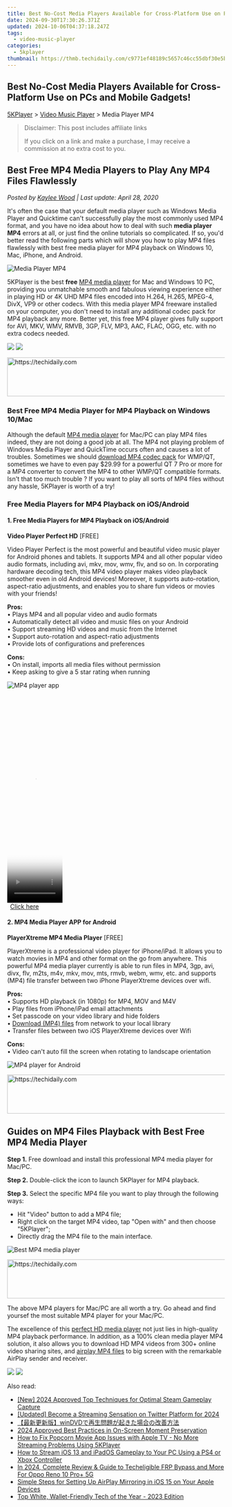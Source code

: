 ```yaml
---
title: Best No-Cost Media Players Available for Cross-Platform Use on PCs and Mobile Gadgets!
date: 2024-09-30T17:30:26.371Z
updated: 2024-10-06T04:37:18.247Z
tags:
  - video-music-player
categories:
  - 5kplayer
thumbnail: https://thmb.techidaily.com/c9771ef48189c5657c46cc55dbf30e5b22c5c13c4b41b02a192204985e15f302.jpg
---
```


## Best No-Cost Media Players Available for Cross-Platform Use on PCs and Mobile Gadgets!

[5KPlayer](https://tools.techidaily.com/5kplayer/products/) \> [Video Music Player](https://tools.techidaily.com/5kplayer/video-music-player/) \> Media Player MP4

>  Disclaimer: This post includes affiliate links
>
>  If you click on a link and make a purchase, I may receive a commission at no extra cost to you.
>

## Best Free MP4 Media Players to Play Any MP4 Files Flawlessly

 _Posted by [Kaylee Wood](https://www.quora.com/profile/Amanda-Hu-21) | Last update: April 28, 2020_

It's often the case that your default media player such as Windows Media Player and Quicktime can't successfully play the most commonly used MP4 format, and you have no idea about how to deal with such **media player MP4** errors at all, or just find the online tutorials so complicated. If so, you'd better read the following parts which will show you how to play MP4 files flawlessly with best free media player for MP4 playback on Windows 10, Mac, iPhone, and Android.

![Media Player MP4](https://www.5kplayer.com/video-music-player/img/5kplayer-icon-1202.png) 

5KPlayer is the best **free** [MP4 media player](https://tools.techidaily.com/5kplayer/video-music-player/) for Mac and Windows 10 PC, providing you unmatchable smooth and fabulous viewing experience either in playing HD or 4K UHD MP4 files encoded into H.264, H.265, MPEG-4, DivX, VP9 or other codecs. With this media player MP4 freeware installed on your computer, you don't need to install any additional codec pack for MP4 playback any more. Better yet, this free MP4 player gives fully support for AVI, MKV, WMV, RMVB, 3GP, FLV, MP3, AAC, FLAC, OGG, etc. with no extra codecs needed. 

[![](https://www.5kplayer.com/video-music-player/../button/freedownwhitewin.png)](https://tools.techidaily.com/5kplayer/products/) [![](https://www.5kplayer.com/video-music-player/../button/freedownbackmac.png)](https://tools.techidaily.com/5kplayer/products/) 

<!-- affiliate ads begin -->
<a href="https://appsumo.8odi.net/c/5597632/2082536/7443" target="_top" id="2082536">
  <img src="//a.impactradius-go.com/display-ad/7443-2082536" border="0" alt="https://techidaily.com" width="728" height="90"/>
</a>
<img height="0" width="0" src="https://appsumo.8odi.net/i/5597632/2082536/7443" style="position:absolute;visibility:hidden;" border="0" />
<!-- affiliate ads end -->

###  Best Free MP4 Media Player for MP4 Playback on Windows 10/Mac

Although the default [MP4 media player](https://tools.techidaily.com/5kplayer/video-music-player/) for Mac/PC can play MP4 files indeed, they are not doing a good job at all. The MP4 not playing problem of Windows Media Player and QuickTime occurs often and causes a lot of troubles. Sometimes we should [download MP4 codec pack](https://tools.techidaily.com/5kplayer/video-music-player/) for WMP/QT, sometimes we have to even pay $29.99 for a powerful QT 7 Pro or more for a MP4 converter to convert the MP4 to other WMP/QT compatible formats. Isn't that too much trouble ? If you want to play all sorts of MP4 files without any hassle, 5KPlayer is worth of a try!

### Free Media Players for MP4 Playback on iOS/Android

#### **1\. Free Media Players for MP4 Playback on iOS/Android**

**Video Player Perfect HD** \[FREE\]

Video Player Perfect is the most powerful and beautiful video music player for Android phones and tablets. It supports MP4 and all other popular video audio formats, including avi, mkv, mov, wmv, flv, and so on. In corporating hardware decoding tech, this MP4 video player makes video playback smoother even in old Android devices! Moreover, it supports auto-rotation, aspect-ratio adjustments, and enables you to share fun videos or movies with your friends! 

**Pros:**   
 • Plays MP4 and all popular video and audio formats   
• Automatically detect all video and music files on your Android   
• Support streaming HD videos and music from the Internet   
• Support auto-rotation and aspect-ratio adjustments  
• Provide lots of configurations and preferences

**Cons:**   
 • On install, imports all media files without permission   
• Keep asking to give a 5 star rating when running 

![MP4 player app](https://www.5kplayer.com/video-music-player/img/video-player-perfect-412.jpg) 

<!-- affiliate ads begin -->
<span id="1975648">
					<video width="128" height="480" style="cursor:pointer"
           poster="//a.impactradius-go.com/display-clicktoplayimage/1975648.png"
           onclick="if(!this.playClicked){this.play();this.setAttribute('controls',true);this.playClicked=true;}">
	   <source src="//a.impactradius-go.com/display-ad/22993-1975648">
	   <img src="//a.impactradius-go.com/display-clicktoplayimage/1975648.png" style="border: none; height: 100%; width: 100%; object-fit: contain">
	</video>
	<div style="width:80px;text-align:center"><a href="javascript:window.open(decodeURIComponent('https%3A%2F%2Fhomestyler.sjv.io%2Fc%2F5597632%2F1975648%2F22993'), '_blank');void(0);">Click here</a></div>
</span>
<img height="0" width="0" src="https://imp.pxf.io/i/5597632/1975648/22993" style="position:absolute;visibility:hidden;" border="0" />
<!-- affiliate ads end -->

####   **2\. MP4 Media Player APP for Android**

**PlayerXtreme MP4 Media Player** \[FREE\]

PlayerXtreme is a professional video player for iPhone/iPad. It allows you to watch movies in MP4 and other format on the go from anywhere. This powerful MP4 media player currently is able to run files in MP4, 3gp, avi, divx, flv, m2ts, m4v, mkv, mov, mts, rmvb, webm, wmv, etc. and supports (MP4) file transfer between two iPhone PlayerXtreme devices over wifi. 

**Pros:**  
 • Supports HD playback (in 1080p) for MP4, MOV and M4V  
 • Play files from iPhone/iPad email attachments  
 • Set passcode on your video library and hide folders   
 • [Download (MP4) files](https://tools.techidaily.com/5kplayer/youtube-download/) from network to your local library  
 • Transfer files between two iOS PlayerXtreme devices over Wifi

**Cons:**  
 • Video can't auto fill the screen when rotating to landscape orientation

![MP4 player for Android](https://www.5kplayer.com/video-music-player/img/playerxtreme-mp-412.jpg) 

<!-- affiliate ads begin -->
<a href="https://smilemakers.pxf.io/c/5597632/2123899/26106" target="_top" id="2123899">
  <img src="//a.impactradius-go.com/display-ad/26106-2123899" border="0" alt="https://techidaily.com" width="728" height="90"/>
</a>
<img height="0" width="0" src="https://smilemakers.pxf.io/i/5597632/2123899/26106" style="position:absolute;visibility:hidden;" border="0" />
<!-- affiliate ads end -->

## Guides on MP4 Files Playback with Best Free MP4 Media Player

**Step 1\.** Free download and install this professional MP4 media player for Mac/PC.

 **Step 2\.** Double-click the icon to launch 5KPlayer for MP4 playback.

 **Step 3\.** Select the specific MP4 file you want to play through the following ways: 

* Hit "Video" button to add a MP4 file;
* Right click on the target MP4 video, tap "Open with" and then choose "5KPlayer";
* Directly drag the MP4 file to the main interface.

![Best MP4 media player](https://www.5kplayer.com/video-music-player/img/5kp-rmvb-player-minions-hyd.jpg) 

<!-- affiliate ads begin -->
<a href="https://appsumo.8odi.net/c/5597632/2123739/7443" target="_top" id="2123739">
  <img src="//a.impactradius-go.com/display-ad/7443-2123739" border="0" alt="https://techidaily.com" width="728" height="90"/>
</a>
<img height="0" width="0" src="https://appsumo.8odi.net/i/5597632/2123739/7443" style="position:absolute;visibility:hidden;" border="0" />
<!-- affiliate ads end -->

The above MP4 players for Mac/PC are all worth a try. Go ahead and find yoursef the most suitable MP4 player for your Mac/PC.

The excellence of this [perfect HD media player](https://tools.techidaily.com/5kplayer/video-music-player/) not just lies in high-quality MP4 playback performance. In addition, as a 100% clean media player MP4 solution, it also allows you to download HD MP4 videos from 300+ online video sharing sites, and [airplay MP4 files](https://tools.techidaily.com/5kplayer/airplay/) to big screen with the remarkable AirPlay sender and receiver. 

[![](https://www.5kplayer.com/video-music-player/../button/freedownwhitewin.png)](https://tools.techidaily.com/5kplayer/products/) [![](https://www.5kplayer.com/video-music-player/../button/freedownbackmac.png)](https://tools.techidaily.com/5kplayer/products/)

<ins class="adsbygoogle"
     style="display:block"
     data-ad-format="autorelaxed"
     data-ad-client="ca-pub-7571918770474297"
     data-ad-slot="1223367746"></ins>

<ins class="adsbygoogle"
     style="display:block"
     data-ad-client="ca-pub-7571918770474297"
     data-ad-slot="8358498916"
     data-ad-format="auto"
     data-full-width-responsive="true"></ins>

<span class="atpl-alsoreadstyle">Also read:</span>
<div><ul>
<li><a href="https://video-capture.techidaily.com/new-2024-approved-top-techniques-for-optimal-steam-gameplay-capture/"><u>[New] 2024 Approved Top Techniques for Optimal Steam Gameplay Capture</u></a></li>
<li><a href="https://twitter-videos.techidaily.com/updated-become-a-streaming-sensation-on-twitter-platform-for-2024/"><u>[Updated] Become a Streaming Sensation on Twitter Platform for 2024</u></a></li>
<li><a href="https://media-tips.techidaily.com/windvd/"><u>【最新更新版】winDVDで再生問題が起きた場合の改善方法</u></a></li>
<li><a href="https://on-screen-recording.techidaily.com/2024-approved-best-practices-in-on-screen-moment-preservation/"><u>2024 Approved Best Practices in On-Screen Moment Preservation</u></a></li>
<li><a href="https://media-tips.techidaily.com/how-to-fix-popcorn-movie-app-issues-with-apple-tv-no-more-streaming-problems-using-5kplayer/"><u>How to Fix Popcorn Movie App Issues with Apple TV - No More Streaming Problems Using 5KPlayer</u></a></li>
<li><a href="https://media-tips.techidaily.com/how-to-stream-ios-13-and-ipados-gameplay-to-your-pc-using-a-ps4-or-xbox-controller/"><u>How to Stream iOS 13 and iPadOS Gameplay to Your PC Using a PS4 or Xbox Controller</u></a></li>
<li><a href="https://easy-unlock-android.techidaily.com/in-2024-complete-review-and-guide-to-techeligible-frp-bypass-and-more-for-oppo-reno-10-proplus-5g-by-drfone-android/"><u>In 2024, Complete Review & Guide to Techeligible FRP Bypass and More For Oppo Reno 10 Pro+ 5G</u></a></li>
<li><a href="https://media-tips.techidaily.com/simple-steps-for-setting-up-airplay-mirroring-in-ios-15-on-your-apple-devices/"><u>Simple Steps for Setting Up AirPlay Mirroring in iOS 15 on Your Apple Devices</u></a></li>
<li><a href="https://games-able.techidaily.com/top-white-wallet-friendly-tech-of-the-year-2023-edition/"><u>Top White, Wallet-Friendly Tech of the Year - 2023 Edition</u></a></li>
</ul></div>

